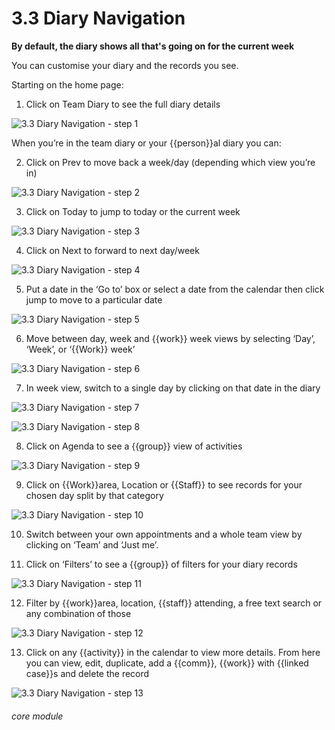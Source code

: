 # 3.3 Diary Navigation

**By default, the diary shows all that's going on for the current week**

You can customise your diary and the records you see.

Starting on the home page:

1. Click on Team Diary to see the full diary details

![3.3 Diary Navigation - step 1](3.3_Diary_Navigation_im_1.png)

When you’re in the team diary or your {{person}}al diary you can:

2. Click on Prev to move back a week/day (depending which view you’re in)

![3.3 Diary Navigation - step 2](3.3_Diary_Navigation_im_2.png)

3. Click on Today to jump to today or the current week

![3.3 Diary Navigation - step 3](3.3_Diary_Navigation_im_3.png)

4. Click on Next to forward to next day/week

![3.3 Diary Navigation - step 4](3.3_Diary_Navigation_im_4.png)

5. Put a date in the ‘Go to’ box or select a date from the calendar then click jump to move to a particular date

![3.3 Diary Navigation - step 5](3.3_Diary_Navigation_im_5.png)

6. Move between day, week and {{work}} week views by selecting ‘Day’, ‘Week’, or ‘{{Work}} week’

![3.3 Diary Navigation - step 6](3.3_Diary_Navigation_im_6.png)

7. In week view, switch to a single day by clicking on that date in the diary

![3.3 Diary Navigation - step 7](3.3_Diary_Navigation_im_7.png)

![3.3 Diary Navigation - step 8](3.3_Diary_Navigation_im_8.png)

8. Click on Agenda to see a {{group}} view of activities

![3.3 Diary Navigation - step 9](3.3_Diary_Navigation_im_9.png)

9. Click on {{Work}}area, Location or {{Staff}} to see records for your chosen day split by that category

![3.3 Diary Navigation - step 10](3.3_Diary_Navigation_im_10.png)

10. Switch between your own appointments and a whole team view by clicking on ‘Team’ and ‘Just me’.

11. Click on ‘Filters’ to see a {{group}} of filters for your diary records

![3.3 Diary Navigation - step 11](3.3_Diary_Navigation_im_11.png)

12. Filter by {{work}}area, location, {{staff}} attending, a free text search or any combination of those

![3.3 Diary Navigation - step 12](3.3_Diary_Navigation_im_12.png)

13. Click on any {{activity}} in the calendar to view more details. From here you can view, edit, duplicate, add a {{comm}}, {{work}} with {{linked case}}s and delete the record

![3.3 Diary Navigation - step 13](3.3_Diary_Navigation_im_13.png)


###### core module
